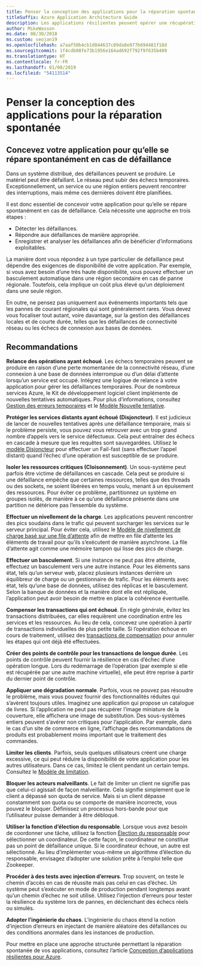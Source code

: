 ```yaml
---
title: Penser la conception des applications pour la réparation spontanée
titleSuffix: Azure Application Architecture Guide
description: Les applications résilientes peuvent opérer une récupération après un échec sans intervention manuelle.
author: MikeWasson
ms.date: 08/30/2018
ms.custom: seojan19
ms.openlocfilehash: a7aaf50b4cb1d844637c89da8e977b694481f18d
ms.sourcegitcommit: 1f4cdb08fe73b1956e164ad692f792f9f635b409
ms.translationtype: HT
ms.contentlocale: fr-FR
ms.lasthandoff: 01/08/2019
ms.locfileid: "54113514"
---
```

# <a name="design-for-self-healing"></a>Penser la conception des applications pour la réparation spontanée

## <a name="design-your-application-to-be-self-healing-when-failures-occur"></a>Concevez votre application pour qu’elle se répare spontanément en cas de défaillance

Dans un système distribué, des défaillances peuvent se produire. Le matériel peut être défaillant. Le réseau peut subir des échecs temporaires. Exceptionnellement, un service ou une région entiers peuvent rencontrer des interruptions, mais même ces dernières doivent être planifiées.

Il est donc essentiel de concevoir votre application pour qu’elle se répare spontanément en cas de défaillance. Cela nécessite une approche en trois étapes :

- Détecter les défaillances.
- Répondre aux défaillances de manière appropriée.
- Enregistrer et analyser les défaillances afin de bénéficier d’informations exploitables.

La manière dont vous répondez à un type particulier de défaillance peut dépendre des exigences de disponibilité de votre application. Par exemple, si vous avez besoin d’une très haute disponibilité, vous pouvez effectuer un basculement automatique dans une région secondaire en cas de panne régionale. Toutefois, cela implique un coût plus élevé qu’un déploiement dans une seule région.

En outre, ne pensez pas uniquement aux événements importants tels que les pannes de courant régionales qui sont généralement rares. Vous devez vous focaliser tout autant, voire davantage, sur la gestion des défaillances locales et de courte durée, telles que les défaillances de connectivité réseau ou les échecs de connexion aux bases de données.

## <a name="recommendations"></a>Recommandations

**Relance des opérations ayant échoué**. Les échecs temporaires peuvent se produire en raison d’une perte momentanée de la connectivité réseau, d’une connexion à une base de données interrompue ou d’un délai d’attente lorsqu’un service est occupé. Intégrez une logique de relance à votre application pour gérer les défaillances temporaires. Pour de nombreux services Azure, le Kit de développement logiciel client implémente de nouvelles tentatives automatiques. Pour plus d’informations, consultez [Gestion des erreurs temporaires][transient-fault-handling] et le [Modèle Nouvelle tentative][retry].

**Protéger les services distants ayant échoué (Disjoncteur)**. Il est judicieux de lancer de nouvelles tentatives après une défaillance temporaire, mais si le problème persiste, vous pouvez vous retrouver avec un trop grand nombre d’appels vers le service défectueux. Cela peut entraîner des échecs en cascade à mesure que les requêtes sont sauvegardées. Utilisez le [modèle Disjoncteur][circuit-breaker] pour effectuer un Fail-fast (sans effectuer l’appel distant) quand l’échec d’une opération est susceptible de se produire.

**Isoler les ressources critiques (Cloisonnement)**. Un sous-système peut parfois être victime de défaillances en cascade. Cela peut se produire si une défaillance empêche que certaines ressources, telles que des threads ou des sockets, ne soient libérées en temps voulu, menant à un épuisement des ressources. Pour éviter ce problème, partitionnez un système en groupes isolés, de manière à ce qu’une défaillance présente dans une partition ne détériore pas l’ensemble du système.

**Effectuer un nivellement de la charge**. Les applications peuvent rencontrer des pics soudains dans le trafic qui peuvent surcharger les services sur le serveur principal. Pour éviter cela, utilisez le [Modèle de nivellement de charge basé sur une file d’attente][load-level] afin de mettre en file d’attente les éléments de travail pour qu’ils s’exécutent de manière asynchrone. La file d’attente agit comme une mémoire tampon qui lisse des pics de charge.

**Effectuer un basculement**. Si une instance ne peut pas être atteinte, effectuez un basculement vers une autre instance. Pour les éléments sans état, tels qu’un serveur web, placez plusieurs instances derrière un équilibreur de charge ou un gestionnaire de trafic. Pour les éléments avec état, tels qu’une base de données, utilisez des réplicas et le basculement. Selon la banque de données et la manière dont elle est répliquée, l’application peut avoir besoin de mettre en place la cohérence éventuelle.

**Compenser les transactions qui ont échoué**. En règle générale, évitez les transactions distribuées, car elles requièrent une coordination entre les services et les ressources. Au lieu de cela, concevez une opération à partir de transactions individuelles de plus petite taille. Si l’opération échoue en cours de traitement, utilisez des [transactions de compensation][compensating-transactions] pour annuler les étapes qui ont déjà été effectuées.

**Créer des points de contrôle pour les transactions de longue durée**. Les points de contrôle peuvent fournir la résilience en cas d’échec d’une opération longue. Lors du redémarrage de l’opération (par exemple si elle est récupérée par une autre machine virtuelle), elle peut être reprise à partir du dernier point de contrôle.

**Appliquer une dégradation normale**. Parfois, vous ne pouvez pas résoudre le problème, mais vous pouvez fournir des fonctionnalités réduites qui s’avèrent toujours utiles. Imaginez une application qui propose un catalogue de livres. Si l’application ne peut pas récupérer l’image miniature de la couverture, elle affichera une image de substitution. Des sous-systèmes entiers peuvent s’avérer non critiques pour l’application. Par exemple, dans le cas d’un site de commerce en ligne, l’affichage des recommandations de produits est probablement moins important que le traitement des commandes.

**Limiter les clients**. Parfois, seuls quelques utilisateurs créent une charge excessive, ce qui peut réduire la disponibilité de votre application pour les autres utilisateurs. Dans ce cas, limitez le client pendant un certain temps. Consultez le [Modèle de limitation][throttle].

**Bloquer les acteurs malveillants**. Le fait de limiter un client ne signifie pas que celui-ci agissait de façon malveillante. Cela signifie simplement que le client a dépassé son quota de service. Mais si un client dépasse constamment son quota ou se comporte de manière incorrecte, vous pouvez le bloquer. Définissez un processus hors-bande pour que l’utilisateur puisse demander à être débloqué.

**Utiliser la fonction d’élection du responsable**. Lorsque vous avez besoin de coordonner une tâche, utilisez la fonction [Élection du responsable][leader-election] pour sélectionner un coordinateur. De cette façon, le coordinateur ne constitue pas un point de défaillance unique. Si le coordinateur échoue, un autre est sélectionné. Au lieu d’implémenter vous-même un algorithme d’élection du responsable, envisagez d’adopter une solution prête à l’emploi telle que Zookeeper.

**Procéder à des tests avec injection d’erreurs**. Trop souvent, on teste le chemin d’accès en cas de réussite mais pas celui en cas d’échec. Un système peut s’exécuter en mode de production pendant longtemps avant qu’un chemin d’échec ne soit utilisé. Utilisez l’injection d’erreurs pour tester la résilience du système lors de pannes, en déclenchant des échecs réels ou simulés.

**Adopter l’ingénierie du chaos**. L’ingénierie du chaos étend la notion d’injection d’erreurs en injectant de manière aléatoire des défaillances ou des conditions anormales dans les instances de production.

Pour mettre en place une approche structurée permettant la réparation spontanée de vos applications, consultez l’article [Conception d’applications résilientes pour Azure][resiliency-overview].

<!-- links -->

[circuit-breaker]: ../../patterns/circuit-breaker.md
[compensating-transactions]: ../../patterns/compensating-transaction.md
[leader-election]: ../../patterns/leader-election.md
[load-level]: ../../patterns/queue-based-load-leveling.md
[resiliency-overview]: ../../resiliency/index.md
[retry]: ../../patterns/retry.md
[throttle]: ../../patterns/throttling.md
[transient-fault-handling]: ../../best-practices/transient-faults.md
